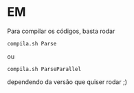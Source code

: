 # EM

Para compilar os códigos, basta rodar 

```
compila.sh Parse
```

ou

```
compila.sh ParseParallel
```

dependendo da versão que quiser rodar ;)
